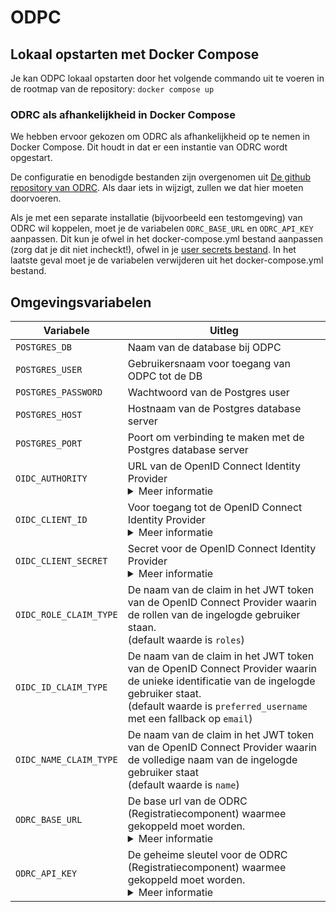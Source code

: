 # ODPC
## Lokaal opstarten met Docker Compose
Je kan ODPC lokaal opstarten door het volgende commando uit te voeren in de rootmap van de repository: `docker compose up`
### ODRC als afhankelijkheid in Docker Compose
We hebben ervoor gekozen om ODRC als afhankelijkheid op te nemen in Docker Compose. Dit houdt in dat er een instantie van ODRC wordt opgestart.

De configuratie en benodigde bestanden zijn overgenomen uit [De github repository van ODRC](https://github.com/GeneriekPublicatiePlatformWoo/registratie-component). Als daar iets in wijzigt, zullen we dat hier moeten doorvoeren.

Als je met een separate installatie (bijvoorbeeld een testomgeving) van ODRC wil koppelen, moet je de variabelen `ODRC_BASE_URL` en `ODRC_API_KEY` aanpassen. Dit kun je ofwel in het docker-compose.yml bestand aanpassen (zorg dat je dit niet incheckt!), ofwel in je [user secrets bestand](https://learn.microsoft.com/en-us/aspnet/core/security/app-secrets). In het laatste geval moet je de variabelen verwijderen uit het docker-compose.yml bestand.

## Omgevingsvariabelen
| Variabele                               | Uitleg                                                                                                                           |
| ---------------------------------       | --------------------------------------------------------------------------------------------                                     |
| `POSTGRES_DB`       | Naam van de database bij ODPC         |
| `POSTGRES_USER`     | Gebruikersnaam voor toegang van ODPC tot de DB |
| `POSTGRES_PASSWORD` | Wachtwoord van de Postgres user        |
| `POSTGRES_HOST` | Hostnaam van de Postgres database server        |
| `POSTGRES_PORT` | Poort om verbinding te maken met de Postgres database server        |
| `OIDC_AUTHORITY`                | URL van de OpenID Connect Identity Provider  <details> <summary>Meer informatie </summary>Bijvoorbeeld: `https://login.microsoftonline.com/ce1a3f2d-2265-4517-a8b4-3e4f381461ab/v2.0` </details> |
| `OIDC_CLIENT_ID`                | Voor toegang tot de OpenID Connect Identity Provider  <details> <summary>Meer informatie </summary>Bijvoorbeeld: `54f66f54-71e5-45f1-8634-9158c41f602a` </details> |
| `OIDC_CLIENT_SECRET`                | Secret voor de OpenID Connect Identity Provider  <details> <summary>Meer informatie </summary>Bijvoorbeeld: `VM2B!ccnebNe.M*gxH63*NXc8iTiAGhp` </details> |
| `OIDC_ROLE_CLAIM_TYPE`    | De naam van de claim in het JWT token van de OpenID Connect Provider waarin de rollen van de ingelogde gebruiker staan. <br/> (default waarde is `roles`)|
| `OIDC_ID_CLAIM_TYPE`    | De naam van de claim in het JWT token van de OpenID Connect Provider waarin de unieke identificatie van de ingelogde gebruiker staat. <br/> (default waarde is `preferred_username` met een fallback op `email`)|
| `OIDC_NAME_CLAIM_TYPE`    | De naam van de claim in het JWT token van de OpenID Connect Provider waarin de volledige naam van de ingelogde gebruiker staat <br/> (default waarde is `name`)|
| `ODRC_BASE_URL`    | De base url van de ODRC (Registratiecomponent) waarmee gekoppeld moet worden. <details> <summary>Meer informatie </summary>Bijvoorbeeld: `https://odrc.mijn-gemeente.nl` </details> |
| `ODRC_API_KEY`    | De geheime sleutel voor de ODRC (Registratiecomponent) waarmee gekoppeld moet worden. <details> <summary>Meer informatie </summary>Bijvoorbeeld: `VM2B!ccnebNe.M*gxH63*NXc8iTiAGhp`</details> |